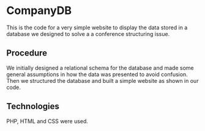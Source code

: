 # CompanyDB

This is the code for a very simple website to display the data stored in a database we designed to solve a a conference structuring issue.

## Procedure

We initially designed a relational schema for the database and made some general assumptions in how the data was presented to avoid confusion.  Then we structured the database and built a simple website as shown in our code.

## Technologies

PHP, HTML and CSS were used.
